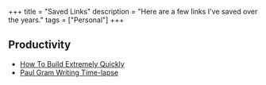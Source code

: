 +++
title = "Saved Links"
description = "Here are a few links I've saved over the years."
tags = ["Personal"]
+++




## Productivity
- [How To Build Extremely Quickly](https://learnhowtolearn.org/how-to-build-extremely-quickly/)
- [Paul Gram Writing Time-lapse](https://byronm.com/13sentences.html)




